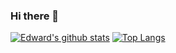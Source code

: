 ### Hi there 👋

[![Edward's github stats](https://github-readme-stats.vercel.app/api?username=edalvb&show_icons=true&theme=radical&count_private=true)](https://github.com/edalvb)
[![Top Langs](https://github-readme-stats.vercel.app/api/top-langs/?username=edalvb&layout=compact&theme=radical&langs_count=8)](https://github.com/edalvb)
